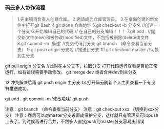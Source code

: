 ### 码云多人协作流程
>1.先由项目负责人创建仓库。
2.邀请成为仓库管理员。
3.在桌面创建的新文件中打开git Bash
4.git clone 仓库地址
5.git checkout -b 分支名 //创建一个分支
6.开始编辑自己的代码 // 在自己的分支编辑！！！
7.git add . //提交新文件(new)和被修改(modified)文件，不包括被删除(deleted)文件
8.git commit -m ‘描述’ //提交代码到分支
  git branch  （命令查看当前分支）
9.git push origin 分支名 //推送到分支
10.git checkout master //切换到主分支

git pull origin 分支名 //此时在主分支下，拉取分支  打开代码运行查看是否能正常运行，如有错误需要手动修改。
git merge dev 或者合并dev到主分支


12.冲突解决后再 git push origin 主分支
13.打开码云刷新个人主页查看一下有没有推送成功。


git add .
git commit -m ‘修改啦啥’
git push

注意：git branch  （命令查看当前分支）
注意：git checkout xxx  （切换到xxx分支）
注意：然后可以对master分支设置成保护分支，这样就只有管理员可以push上去了，到时候再进行合并，不然多人直接push到master分支容易出错误